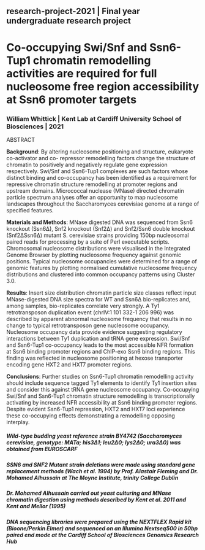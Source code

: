 ## research-project-2021 | Final year undergraduate research project
# Co-occupying Swi/Snf and Ssn6-Tup1 chromatin remodelling activities are required for full nucleosome free region accessibility at Ssn6 promoter targets
### William Whittick | Kent Lab at Cardiff University School of Biosciences | 2021

ABSTRACT

**Background**: By altering nucleosome positioning and structure, eukaryote co-activator and co- repressor remodelling factors change the structure of chromatin to positively and negatively regulate gene expression respectively. Swi/Snf and Ssn6-Tup1 complexes are such factors whose distinct binding and co-occupancy has been identified as a requirement for repressive chromatin structure remodelling at promoter regions and upstream domains. Micrococcal nuclease (MNase) directed chromatin particle spectrum analyses offer an opportunity to map nucleosome landscapes throughout the Saccharomyces cerevisiae genome at a range of specified features.

**Materials and Methods**: MNase digested DNA was sequenced from Ssn6 knockout (Ssn6∆), Snf2 knockout (Snf2∆) and Snf2/Ssn6 double knockout (Snf2∆Ssn6∆) mutant S. cerevisiae strains providing 150bp nucleosomal paired reads for processing by a suite of Perl executable scripts. Chromosomal nucleosome distributions were visualised in the Integrated Genome Browser by plotting nucleosome frequency against genomic positions. Typical nucleosome occupancies were determined for a range of genomic features by plotting normalised cumulative nucleosome frequency distributions and clustered into common occupancy patterns using Cluster 3.0.

**Results**: Insert size distribution chromatin particle size classes reflect input MNase-digested DNA size spectra for WT and Ssn6∆ bio-replicates and, among samples, bio-replicates correlate very strongly. A Ty1 retrotransposon duplication event (chrIV:1 101 332-1 206 996) was described by apparent abnormal nucleosome frequency that results in no change to typical retrotransposon gene nucleosome occupancy. Nucleosome occupancy data provide evidence suggesting regulatory interactions between Ty1 duplication and tRNA gene expression. Swi/Snf and Ssn6-Tup1 co-occupancy leads to the most accessible NFR formation at Ssn6 binding promoter regions and ChIP-exo Ssn6 binding regions. This finding was reflected in nucleosome positioning at hexose transporter encoding gene HXT2 and HXT7 promoter regions.

**Conclusions**: Further studies on Ssn6-Tup1 chromatin remodelling activity should include sequence tagged Ty1 elements to identify Ty1 insertion sites and consider this against tRNA gene nucleosome occupancy. Co-occupying Swi/Snf and Ssn6-Tup1 chromatin structure remodelling is transcriptionally activating by increased NFR accessibility at Ssn6 binding promoter regions. Despite evident Ssn6-Tup1 repression, HXT2 and HXT7 loci experience these co-occupying effects demonstrating a remodelling opposing interplay.


##### Wild-type budding yeast reference strain BY4742 (Saccharomyces cerevisiae, genotype: MATa; his3∆1; leu2∆0; lys2∆0; ura3∆0) was obtained from EUROSCARF

##### _SSN6_ and _SNF2_ Mutant strain deletions were made using standard gene replacement methods (Wach et al. 1994) by Prof. Alastair Fleming and Dr. Mohamed Alhussain at The Moyne Institute, trinity College Dublin

##### Dr. Mohamed Alhussain carried out yeast culturing and MNase chromatin digestion using methods described by Kent et al. 2011 and Kent and Mellor (1995)

##### DNA sequencing libraries were prepared using the NEXTFLEX Rapid kit (Bioone/Perkin Elmer) and sequenced on an Illumina Nextseq500 in 50bp paired end mode at the Cardiff School of Biosciences Genomics Research Hub
